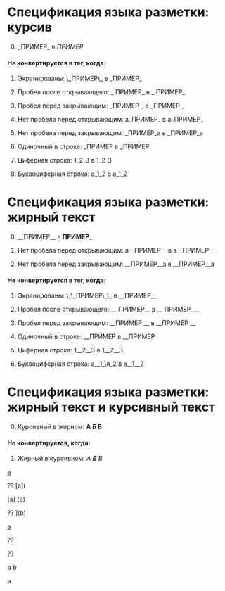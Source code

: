 # Спецификация языка разметки: курсив

0) \_ПРИМЕР\_ в _ПРИМЕР_

#### Не конвертируется в тег, когда:

1) Экранированы: \\\_ПРИМЕР\\\_ в \_ПРИМЕР\_

2) Пробел после открывающего: \_ ПРИМЕР\_ в _ ПРИМЕР_

3) Пробел перед закрывающим: \_ПРИМЕР \_ в _ПРИМЕР _

4) Нет пробела перед открывающим: а\_ПРИМЕР\_ в а_ПРИМЕР_

5) Нет пробела перед закрывающим: \_ПРИМЕР\_а в _ПРИМЕР_а

6) Одиночный в строке: \_ПРИМЕР в _ПРИМЕР

7) Циферная строка: 1\_2\_3 в 1_2_3

8) Буквоциферная строка: а\_1\_2 в а_1_2

# Спецификация языка разметки: жирный текст

0) \_\_ПРИМЕР\_\_ в __ПРИМЕР___

4) Нет пробела перед открывающим: а\_\_ПРИМЕР\_\_ в а__ПРИМЕР___

5) Нет пробела перед закрывающим: \_\_ПРИМЕР\_\_а в __ПРИМЕР__а

#### Не конвертируется в тег, когда:

1) Экранированы: \\\_\\\_ПРИМЕР\\\_\\\_ в \_\_ПРИМЕР\_\_

2) Пробел после открывающего: \_\_ ПРИМЕР\_\_ в __ ПРИМЕР___

3) Пробел перед закрывающим: \_\_ПРИМЕР \_\_ в _\_ПРИМЕР __

6) Одиночный в строке: \_\_ПРИМЕР в __ПРИМЕР

7) Циферная строка: 1\_\_2\_\_3 в 1__2__3

8) Буквоциферная строка: а\_\_1\_\я_2 в а__1__2

# Спецификация языка разметки: жирный текст и курсивный текст

0) Курсивный в жирном: __А _Б_ В__

#### Не конвертируется, когда:

1) Жирный в курсивном: _А __Б__ В_

[a]()

?? [a](

[a] (b)

?? ](b)

[a]()

?? [](b)

?? []()

_a
b_

a